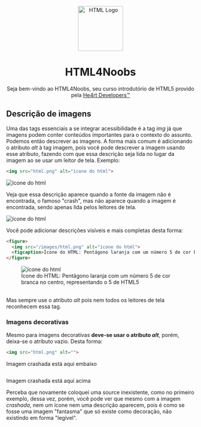 <p align="center">
  <img src="/images//html.png" alt="HTML Logo" width="120px">
</p>
<h1 align="center">HTML4Noobs</h1>
<p align="center">Seja bem-vindo ao HTML4Noobs, seu curso introdutório de HTML5 provido pela <a href="https://heartdevs.com/" target="_blank">He4rt Developers&trade;</a></p>

<h2>Descrição de imagens</h2>
<p>Uma das tags essenciais a se integrar acessibilidade é a tag <em>img</em> já que imagens podem conter conteúdos importantes para o contexto do assunto. Podemos então descrever as imagens. A forma mais comum é adicionando o atributo <em>alt</em> à tag imagem, pois você pode descrever a imagem usando esse atributo, fazendo com que essa descrição seja lida no lugar da imagem ao se usar um leitor de tela. Exemplo:</p>

```html
<img src="html.png" alt="ícone do html">
```

<img src="html.png" alt="ícone do html">
<p>Veja que essa descrição aparece quando a fonte da imagem não é encontrada, o famoso "crash", mas não aparece quando a imagem é encontrada, sendo apenas lida pelos leitores
de tela.</p>

<img src="/images/html.png" alt="ícone do html">

<p>Você pode adicionar descrições visíveis e mais completas desta forma:</p>

```html
<figure>
  <img src="/images/html.png" alt="ícone do html">
  <figcaption>Ícone do HTML: Pentágono laranja com um número 5 de cor branca no centro, representando o 5 de HTML5</figcaption>
</figure>
```
<figure>
  <img src="/images/html.png" alt="ícone do html">
  <figcaption>Ícone do HTML: Pentágono laranja com um número 5 de cor branca no centro, representando o 5 de HTML5</figcaption>
</figure>
<p></br>Mas sempre use o atributo <em>alt</em> pois nem todos os leitores de tela reconhecem essa tag.</p>

<h3>Imagens decorativas</h3>
<p>Mesmo para imagens decorativas <b>deve-se usar o atributo <em>alt</em></b>, porém, deixa-se o atríbuto vazio. Desta forma:</p>

```html
<img src="html.png" alt="">
```
<p>Imagem crashada está aqui embaixo</p>
<img src="html.png" alt="">
<p>Imagem crashada está aqui acima</p>

<p>Perceba que novamente coloquei uma source inexistente, como no primeiro exemplo, dessa vez, porém, você pode ver que mesmo com a imagem <em>crashada</em>, nem um ícone nem 
uma descrição aparecem, pois é como se fosse uma imagem "fantasma" que só existe como decoração, não existindo em forma "legível".</p>
